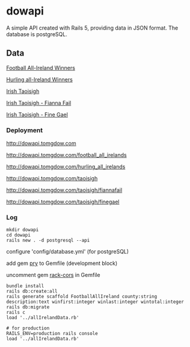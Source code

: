 # dowapi

A simple API created with Rails 5, providing data in JSON format.  The database is postgreSQL. 



## Data

[Football All-Ireland Winners](http://dowapi.tomgdow.com/football_all_irelands) 

[Hurling all-Ireland Winners](http://dowapi.tomgdow.com/hurling_all_irelands) 

[Irish Taoisigh](http://dowapi.tomgdow.com/taoisigh) 

[Irish Taoisigh - Fianna Fail](http://dowapi.tomgdow.com/taoisigh/fiannafail) 

[Irish Taoisigh - Fine Gael](http://dowapi.tomgdow.com/taoisigh/fimegael) 

### Deployment

http://dowapi.tomgdow.com

http://dowapi.tomgdow.com/football_all_irelands

http://dowapi.tomgdow.com/hurling_all_irelands

http://dowapi.tomgdow.com/taoisigh

http://dowapi.tomgdow.com/taoisigh/fiannafail

http://dowapi.tomgdow.com/taoisigh/finegael

###  Log  

```
mkdir dowapi
cd dowapi
rails new . -d postgresql --api
```

 configure 'config/database.yml' (for postgreSQL)

 add gem [pry]() to Gemfile (development block)

uncomment gem [rack-cors](https://github.com/cyu/rack-cors)  in Gemfile

```
bundle install
rails db:create:all
rails generate scaffold FootballAllIreland county:string description:text winfirst:integer winlast:integer wintotal:integer
rails db:migrate
rails c
load '../allIrelandData.rb'

# for production
RAILS_ENV=production rails console
load '../allIrelandData.rb'
```

